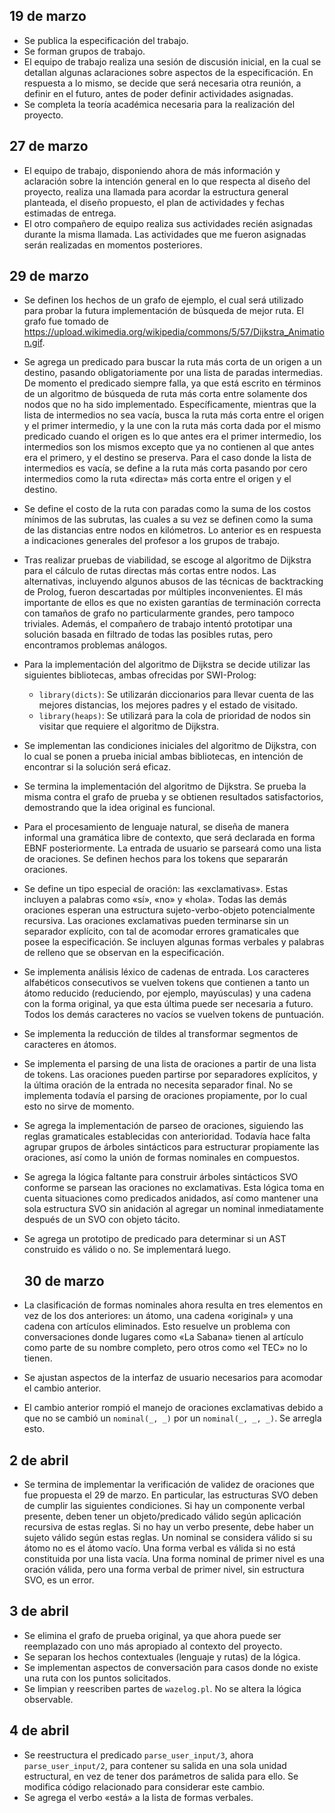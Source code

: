 ## 19 de marzo

- Se publica la especificación del trabajo.
- Se forman grupos de trabajo.
- El equipo de trabajo realiza una sesión de discusión inicial, en la cual se
  detallan algunas aclaraciones sobre aspectos de la especificación. En
  respuesta a lo mismo, se decide que será necesaria otra reunión, a definir en
  el futuro, antes de poder definir actividades asignadas.
- Se completa la teoría académica necesaria para la realización del proyecto.

## 27 de marzo

- El equipo de trabajo, disponiendo ahora de más información y aclaración sobre
  la intención general en lo que respecta al diseño del proyecto, realiza una
  llamada para acordar la estructura general planteada, el diseño propuesto, el
  plan de actividades y fechas estimadas de entrega.
- El otro compañero de equipo realiza sus actividades recién asignadas durante
  la misma llamada. Las actividades que me fueron asignadas serán realizadas en
  momentos posteriores.

## 29 de marzo

- Se definen los hechos de un grafo de ejemplo, el cual será utilizado para
  probar la futura implementación de búsqueda de mejor ruta. El grafo fue
  tomado de
  <https://upload.wikimedia.org/wikipedia/commons/5/57/Dijkstra_Animation.gif>.
- Se agrega un predicado para buscar la ruta más corta de un origen a un
  destino, pasando obligatoriamente por una lista de paradas intermedias.  De
  momento el predicado siempre falla, ya que está escrito en términos de un
  algoritmo de búsqueda de ruta más corta entre solamente dos nodos que no ha
  sido implementado. Específicamente, mientras que la lista de intermedios no
  sea vacía, busca la ruta más corta entre el origen y el primer intermedio, y
  la une con la ruta más corta dada por el mismo predicado cuando el origen es
  lo que antes era el primer intermedio, los intermedios son los mismos excepto
  que ya no contienen al que antes era el primero, y el destino se preserva.
  Para el caso donde la lista de intermedios es vacía, se define a la ruta más
  corta pasando por cero intermedios como la ruta «directa» más corta entre el
  origen y el destino.
- Se define el costo de la ruta con paradas como la suma de los costos mínimos
  de las subrutas, las cuales a su vez se definen como la suma de las
  distancias entre nodos en kilómetros. Lo anterior es en respuesta a
  indicaciones generales del profesor a los grupos de trabajo.
- Tras realizar pruebas de viabilidad, se escoge al algoritmo de Dijkstra para
  el cálculo de rutas directas más cortas entre nodos. Las alternativas,
  incluyendo algunos abusos de las técnicas de backtracking de Prolog, fueron
  descartadas por múltiples inconvenientes. El más importante de ellos es que
  no existen garantías de terminación correcta con tamaños de grafo no
  particularmente grandes, pero tampoco triviales. Además, el compañero de
  trabajo intentó prototipar una solución basada en filtrado de todas las
  posibles rutas, pero encontramos problemas análogos.
- Para la implementación del algoritmo de Dijkstra se decide utilizar las
  siguientes bibliotecas, ambas ofrecidas por SWI-Prolog:
  - `library(dicts)`: Se utilizarán diccionarios para llevar cuenta de las
	mejores distancias, los mejores padres y el estado de visitado.
  - `library(heaps)`: Se utilizará para la cola de prioridad de nodos sin
	visitar que requiere el algoritmo de Dijkstra.
- Se implementan las condiciones iniciales del algoritmo de Dijkstra, con lo
  cual se ponen a prueba inicial ambas bibliotecas, en intención de encontrar
  si la solución será eficaz.
- Se termina la implementación del algoritmo de Dijkstra. Se prueba la misma
  contra el grafo de prueba y se obtienen resultados satisfactorios,
  demostrando que la idea original es funcional.
- Para el procesamiento de lenguaje natural, se diseña de manera informal una
  gramática libre de contexto, que será declarada en forma EBNF posteriormente.
  La entrada de usuario se parseará como una lista de oraciones. Se definen
  hechos para los tokens que separarán oraciones.
- Se define un tipo especial de oración: las «exclamativas». Estas incluyen a
  palabras como «sí», «no» y «hola». Todas las demás oraciones esperan una
  estructura sujeto-verbo-objeto potencialmente recursiva. Las oraciones
  exclamativas pueden terminarse sin un separador explícito, con tal de
  acomodar errores gramaticales que posee la especificación. Se incluyen
  algunas formas verbales y palabras de relleno que se observan en la
  especificación.
- Se implementa análisis léxico de cadenas de entrada. Los caracteres
  alfabéticos consecutivos se vuelven tokens que contienen a tanto un átomo
  reducido (reduciendo, por ejemplo, mayúsculas) y una cadena con la forma
  original, ya que esta última puede ser necesaria a futuro.  Todos los demás
  caracteres no vacíos se vuelven tokens de puntuación.
- Se implementa la reducción de tildes al transformar segmentos de caracteres
  en átomos.
- Se implementa el parsing de una lista de oraciones a partir de una lista de
  tokens. Las oraciones pueden partirse por separadores explícitos, y la última
  oración de la entrada no necesita separador final. No se implementa todavía
  el parsing de oraciones propiamente, por lo cual esto no sirve de momento.
- Se agrega la implementación de parseo de oraciones, siguiendo las reglas
  gramaticales establecidas con anterioridad. Todavía hace falta agrupar grupos
  de árboles sintácticos para estructurar propiamente las oraciones, así como
  la unión de formas nominales en compuestos.
- Se agrega la lógica faltante para construir árboles sintácticos SVO conforme
  se parsean las oraciones no exclamativas. Esta lógica toma en cuenta
  situaciones como predicados anidados, así como mantener una sola estructura
  SVO sin anidación al agregar un nominal inmediatamente después de un SVO con
  objeto tácito.
- Se agrega un prototipo de predicado para determinar si un AST construido es
  válido o no. Se implementará luego.

  ## 30 de marzo

- La clasificación de formas nominales ahora resulta en tres elementos en vez
  de los dos anteriores: un átomo, una cadena «original» y una cadena con
  artículos eliminados. Esto resuelve un problema con conversaciones donde
  lugares como «La Sabana» tienen al artículo como parte de su nombre completo,
  pero otros como «el TEC» no lo tienen.
- Se ajustan aspectos de la interfaz de usuario necesarios para acomodar el
  cambio anterior.
- El cambio anterior rompió el manejo de oraciones exclamativas debido a que no
  se cambió un `nominal(_, _)` por un `nominal(_, _, _)`. Se arregla esto.

## 2 de abril

- Se termina de implementar la verificación de validez de oraciones que fue
  propuesta el 29 de marzo. En particular, las estructuras SVO deben de cumplir
  las siguientes condiciones. Si hay un componente verbal presente, deben tener
  un objeto/predicado válido según aplicación recursiva de estas reglas. Si no
  hay un verbo presente, debe haber un sujeto válido según estas reglas. Un
  nominal se considera válido si su átomo no es el átomo vacío. Una forma
  verbal es válida si no está constituida por una lista vacía. Una forma
  nominal de primer nivel es una oración válida, pero una forma verbal de
  primer nivel, sin estructura SVO, es un error.

## 3 de abril

- Se elimina el grafo de prueba original, ya que ahora puede ser reemplazado
  con uno más apropiado al contexto del proyecto.
- Se separan los hechos contextuales (lenguaje y rutas) de la lógica.
- Se implementan aspectos de conversación para casos donde no existe una ruta
  con los puntos solicitados.
- Se limpian y reescriben partes de `wazelog.pl`. No se altera la lógica
  observable.

## 4 de abril

- Se reestructura el predicado `parse_user_input/3`, ahora
  `parse_user_input/2`, para contener su salida en una sola unidad estructural,
  en vez de tener dos parámetros de salida para ello. Se modifica código
  relacionado para considerar este cambio.
- Se agrega el verbo «está» a la lista de formas verbales.
